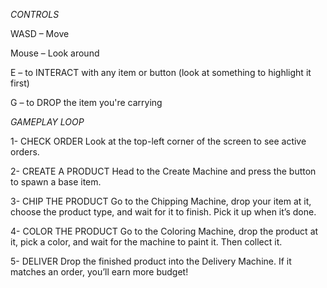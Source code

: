 *CONTROLS*

WASD – Move

Mouse – Look around

E – to INTERACT with any item or button (look at something to highlight it first)

G – to DROP the item you're carrying



*GAMEPLAY LOOP*

1- CHECK ORDER
	Look at the top-left corner of the screen to see active orders.

2- CREATE A PRODUCT
	Head to the Create Machine and press the button to spawn a base item.

3- CHIP THE PRODUCT
	Go to the Chipping Machine, drop your item at it, choose the product type, and wait for it to finish. Pick it up when it’s done.

4- COLOR THE PRODUCT
	Go to the Coloring Machine, drop the product at it, pick a color, and wait for the machine to paint it. Then collect it.

5- DELIVER
	Drop the finished product into the Delivery Machine. If it matches an order, you’ll earn more budget!
